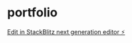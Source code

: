 # portfolio

[Edit in StackBlitz next generation editor ⚡️](https://stackblitz.com/~/github.com/Nasikat992/portfolio)